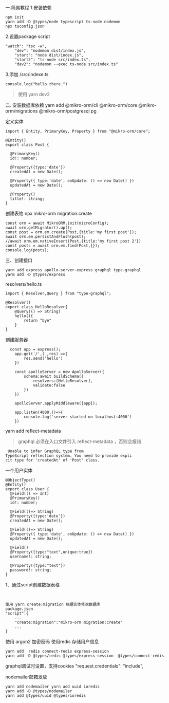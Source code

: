 一.简易教程
1.安装依赖
```
npm init
yarn add -D @types/node typescript ts-node nodemon
npx tsconfig.json
```

2.设置package script
```
"watch": "tsc -w",
    "dev": "nodemon dist/index.js",
    "start": "node dist/index.js",
    "start2": "ts-node src/index.ts",
    "dev2": "nodemon --exec ts-node src/index.ts"
```

3.添加 /src/indexe.ts 
```
console.log("hello there.")
```

>使用
yarn dev2


二. 安装数据库依赖
yarn add @mikro-orm/cli @mikro-orm/core @mikro-orm/migrations @mikro-orm/postgresql pg



定义实体
```
import { Entity, PrimaryKey, Property } from "@mikro-orm/core";

@Entity()
export class Post {

  @PrimaryKey()
  id!: number;

  @Property({type:'date'})
  createdAt = new Date();

  @Property({ type:'date', onUpdate: () => new Date() })
  updatedAt = new Date();

  @Property()
  title!: string;
}
```

创建表格
npx mikro-orm migration:create

```
const orm = await MikroORM.init(microConfig);
await orm.getMigrator().up();
const post = orm.em.create(Post,{title:'my first post'});
await orm.em.persistAndFlush(post);
//await orm.em.nativeInsert(Post,{title:'my first post 2'})
const posts = await orm.em.find(Post,{});
console.log(posts);

```

三、创建接口
```
yarn add express apollo-server-express graphql type-graphql
yarm add -D @types/express 
```


resolvers/hello.ts
```
import { Resolver,Query } from "type-graphql";

@Resolver()
export class HelloResolver{
    @Query(() => String)
    hello(){
        return "bye"
    }
}
```

创建服务器
```
  const app = express();
    app.get('/',(_,res) =>{
        res.send('hello')
    })

    const apolloServer = new ApolloServer({
        schema:await buildSchema({
            resolvers:[HelloResolver],
            validate:false
        })
    })

    apolloServer.applyMiddleware({app});

    app.listen(4000,()=>{
        console.log('server started on localhost:4000')
    })
```


yarn add reflect-metadata
> graphql 必须在入口文件引入 reflect-metadata ，否则会报错
```
 Unable to infer GraphQL type from 
TypeScript reflection system. You need to provide expli
cit type for 'createdAt' of 'Post' class.
```

一个用户实体
```
@ObjectType()
@Entity()
export class User {
  @Field(() => Int)
  @PrimaryKey()
  id!: number;

  @Field(()=> String)
  @Property({type:'date'})
  createdAt = new Date();

  @Field(()=> String)
  @Property({ type:'date', onUpdate: () => new Date() })
  updatedAt = new Date();

  @Field()
  @Property({type:"text",unique:true})
  username!: string;

  @Property({type:"text"})
  password!: string;
}
```


1、通过script创建数据表格
```


使用 yarn create:migration 根据实体修改数据库
package.json
"script":{
    ...
    "create:migration":"mikro-orm migration:create"
    ...
}
```

使用 argon2 加密密码
使用redis 存储用户信息

```
yarn add  redis connect-redis express-session
yarn add -D @types/redis @types/express-session  @types/connect-redis
```

graphql调试时设置，支持cookies
  "request.credentials": "include",
 

nodemailer邮箱发放
```
yarn add nodemailer yarn add uuid ioredis
yarn add -D @types/nodemailer
yarn add @types/uuid @types/ioredis
```

